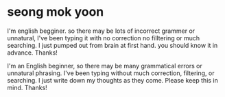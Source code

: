 # seong mok yoon
I'm english begginer. so there may be lots of incorrect grammer or unnatural, I've been typing it with no correction no filltering or much searching. I just pumped out from brain at first hand. you should know it in advance. Thanks!

I'm an English beginner, so there may be many grammatical errors or unnatural phrasing. I've been typing without much correction, filtering, or searching. I just write down my thoughts as they come. Please keep this in mind. Thanks!
